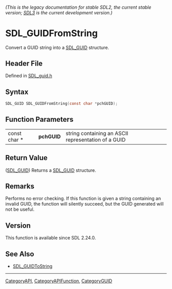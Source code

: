 ###### (This is the legacy documentation for stable SDL2, the current stable version; [SDL3](https://wiki.libsdl.org/SDL3/) is the current development version.)
# SDL_GUIDFromString

Convert a GUID string into a [SDL_GUID](SDL_GUID) structure.

## Header File

Defined in [SDL_guid.h](https://github.com/libsdl-org/SDL/blob/SDL2/include/SDL_guid.h)

## Syntax

```c
SDL_GUID SDL_GUIDFromString(const char *pchGUID);
```

## Function Parameters

|              |             |                                                     |
| ------------ | ----------- | --------------------------------------------------- |
| const char * | **pchGUID** | string containing an ASCII representation of a GUID |

## Return Value

([SDL_GUID](SDL_GUID)) Returns a [SDL_GUID](SDL_GUID) structure.

## Remarks

Performs no error checking. If this function is given a string containing
an invalid GUID, the function will silently succeed, but the GUID generated
will not be useful.

## Version

This function is available since SDL 2.24.0.

## See Also

- [SDL_GUIDToString](SDL_GUIDToString)

----
[CategoryAPI](CategoryAPI), [CategoryAPIFunction](CategoryAPIFunction), [CategoryGUID](CategoryGUID)

